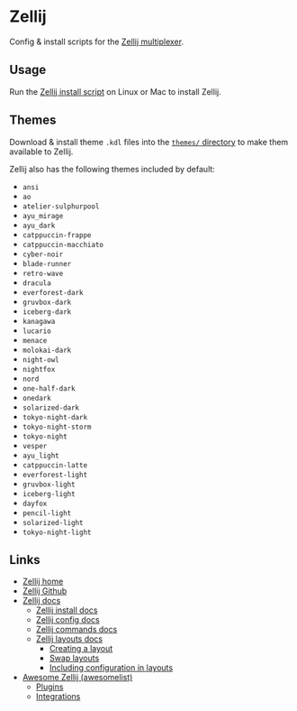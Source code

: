 # Zellij

Config & install scripts for the [Zellij multiplexer](https://zellij.dev).

## Usage

Run the [Zellij install script](./scripts/executable_install_zellij.sh) on Linux or Mac to install Zellij.

## Themes

Download & install theme `.kdl` files into the [`themes/` directory](./themes/) to make them available to Zellij.

Zellij also has the following themes included by default:

- `ansi`
- `ao`
- `atelier-sulphurpool`
- `ayu_mirage`
- `ayu_dark`
- `catppuccin-frappe`
- `catppuccin-macchiato`
- `cyber-noir`
- `blade-runner`
- `retro-wave`
- `dracula`
- `everforest-dark`
- `gruvbox-dark`
- `iceberg-dark`
- `kanagawa`
- `lucario`
- `menace`
- `molokai-dark`
- `night-owl`
- `nightfox`
- `nord`
- `one-half-dark`
- `onedark`
- `solarized-dark`
- `tokyo-night-dark`
- `tokyo-night-storm`
- `tokyo-night`
- `vesper`
- `ayu_light`
- `catppuccin-latte`
- `everforest-light`
- `gruvbox-light`
- `iceberg-light`
- `dayfox`
- `pencil-light`
- `solarized-light`
- `tokyo-night-light`

## Links

- [Zellij home](https://zellij.dev)
- [Zellij Github](https://github.com/zellij-org/zellij)
- [Zellij docs](https://zellij.dev/documentation)
  - [Zellij install docs](https://zellij.dev/documentation/installation.html)
  - [Zellij config docs](https://zellij.dev/documentation/configuration.html)
  - [Zellij commands docs](https://zellij.dev/documentation/commands.html)
  - [Zellij layouts docs](https://zellij.dev/documentation/layouts.html)
    - [Creating a layout](https://zellij.dev/documentation/creating-a-layout.html)
    - [Swap layouts](https://zellij.dev/documentation/swap-layouts.html)
    - [Including configuration in layouts](https://zellij.dev/documentation/layouts-with-config.html)
- [Awesome Zellij (awesomelist)](https://github.com/zellij-org/awesome-zellij)
  - [Plugins](https://github.com/zellij-org/awesome-zellij#plugins)
  - [Integrations](https://github.com/zellij-org/awesome-zellij#integrations)
